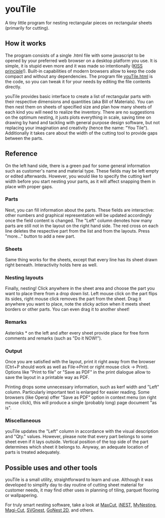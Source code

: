 # youTile
A tiny little program for nesting rectangular pieces on rectangular sheets (primarily for cutting).

## How it works
The program consists of a single .html file with some javascript to be opened by your preferred web browser on a desktop platform you use. It is simple, it is stupid even more and it was made so intentionally ([KISS principle](https://en.wikipedia.org/wiki/KISS_principle)!). Built-in capabilities of modern browsers allow to keep the code compact and without any dependencies. The program file [youTile.html](./youTile.html) is the code, so you can tweak it for your needs by editing the file contents directly.

youTile provides basic interface to create a list of rectangular parts with their respective dimensions and quantities (aka Bill of Materials). You can then nest them on sheets of specified size and plan how many sheets of each kind you will need to realize the inventory. There are no suggestions on the optimum nesting, it justs plots everything in scale, saving time on drawing by hand and tackling with general purpose design software, but not replacing your imagination and creativity (hence the name: "You Tile"). Additionally it takes care about the width of the cutting tool to provide gaps between the parts.

## Reference
On the left hand side, there is a green pad for some general information such as customer's name and material type. These fields may be left empty or edited afterwards. However, you would like to specify the cutting kerf width before you start nesting your parts, as it will affect snapping them in place with proper gaps.

### Parts
Next, you can fill information about the parts. These fields are interactive: other numbers and graphical representation will be updated accordingly once the field content is changed. The "Left" column denotes how many parts are still not in the layout on the right hand side. The red cross on each line deletes the respective part from the list and from the layouts. Press "more..." button to add a new part.

### Sheets
Same thing works for the sheets, except that every line has its sheet drawn right beneath. Interactivity holds here as well.

### Nesting layouts
Finally, nesting! Click anywhere in the sheet area and choose the part you want to place there from a drop down list. Left mouse click on the part flips its sides, right mouse click removes the part from the sheet. Drag it anywhere you want to place, note the sticky action when it meets sheet borders or other parts. You can even drag it to another sheet!

### Remarks
Asterisks * on the left and after every sheet provide place for free form comments and remarks (such as "Do it NOW!").

### Output
Once you are satisfied with the layout, print it right away from the browser (Ctrl+P should work as well as File->Print or right mouse click -> Print). Options like "Print to file" or "Save as PDF" in the print dialogue allow to save the layout in a printable way as PDF.

Printing drops some unnecessary information, such as kerf width and "Left" column. Particularly important text is enlarged for easier reading. Some browsers (like Opera) offer "Save as PDF" option in context menu (on right mouse click), this will produce a single (probably long) page document "as is".

### Miscellaneous
youTile updates the "Left" column in accordance with the visual description and "Qty." values. However, please note that every part belongs to some sheet even if it lays outside. Vertical position of the top side of the part determines which sheet it belongs to. Anyway, an adequate location of parts is treated adequately.

## Possible uses and other tools
youTile is a small utility, straightforward to learn and use. Although it was developed to simplify day to day routine of cutting sheet material for customer needs, it may find other uses in planning of tiling, parquet flooring or wallpapering.

For truly smart nesting software, take a look at [MaxCut](https://www.maxcutsoftware.com), [iNEST](http://www.i-nesting.com/), [MyNesting](https://www.mynesting.com), [Magi-Cut](https://www.magi-cut.co.uk/cloud/), [SVGnest](https://svgnest.com), [GoNest 2D](http://www.gonest2d.com),  and others.
